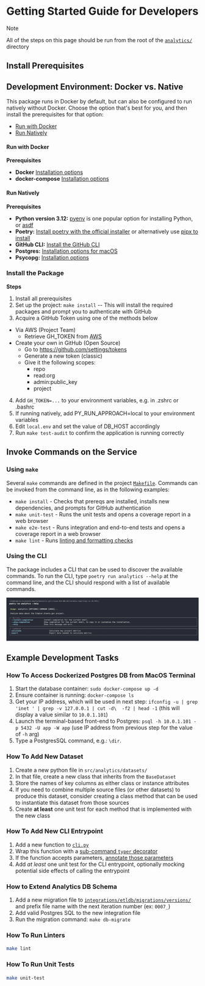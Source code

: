 # Getting Started Guide for Developers

> [!NOTE]
> All of the steps on this page should be run from the root of the [`analytics/`](../../analytics/) directory

## Install Prerequisites 

## Development Environment: Docker vs. Native

This package runs in Docker by default, but can also be configured to run natively without Docker. Choose the option that's best for you, and then install the prerequisites for that option:

- [Run with Docker](#run-with-docker)
- [Run Natively](#run-natively)

#### Run with Docker 

**Prerequisites**

- **Docker** [Installation options](https://docs.docker.com/desktop/setup/install/mac-install/) 
- **docker-compose** [Installation options](https://formulae.brew.sh/formula/docker-compose)

#### Run Natively

**Prerequisites**

- **Python version 3.12:** [pyenv](https://github.com/pyenv/pyenv#installation) is one popular option for installing Python, or [asdf](https://asdf-vm.com/)
- **Poetry:** [Install poetry with the official installer](https://python-poetry.org/docs/#installing-with-the-official-installer) or alternatively use [pipx to install](https://python-poetry.org/docs/#installing-with-pipx)
- **GitHub CLI:** [Install the GitHub CLI](https://github.com/cli/cli#installation)
- **Postgres:** [Installation options for macOS](https://www.postgresql.org/download/macosx/)
- **Psycopg:** [Installation options](https://www.psycopg.org/psycopg3/docs/basic/install.html)

### Install the Package

**Steps**

1. Install all prerequisites
2. Set up the project: `make install` -- This will install the required packages and prompt you to authenticate with GitHub
3. Acquire a GitHub Token using one of the methods below
  - Via AWS (Project Team)
    - Retrieve GH_TOKEN from [AWS](https://us-east-1.console.aws.amazon.com/systems-manager/parameters/%252Fanalytics%252Fgithub-token/description?region=us-east-1&tab=Table#list_parameter_filters=Name:Contains:analytics%2Fgithub-token)
  - Create your own in GitHub (Open Source)
    - Go to https://github.com/settings/tokens
    - Generate a new token (classic)
    - Give it the following scopes:
      - repo
      - read:org
      - admin:public_key
      - project
4. Add `GH_TOKEN=...` to your environment variables, e.g. in .zshrc or .bashrc
5. If running natively, add PY_RUN_APPROACH=local to your environment variables
6. Edit `local.env` and set the value of DB_HOST accordingly
7. Run `make test-audit` to confirm the application is running correctly


## Invoke Commands on the Service

### Using `make` 

Several `make` commands are defined in the project [`Makefile`](../../analytics/Makefile). Commands can be invoked from the command line, as in the following examples:

- `make install` - Checks that prereqs are installed, installs new dependencies, and prompts for GitHub authentication
- `make unit-test` - Runs the unit tests and opens a coverage report in a web browser
- `make e2e-test` - Runs integration and end-to-end tests and opens a coverage report in a web browser
- `make lint` - Runs [linting and formatting checks](formatting-and-linting.md)

### Using the CLI 

The package includes a CLI that can be used to discover the available commands. To run the CLI, type `poetry run analytics --help` at the command line, and the CLI should respond with a list of available commands.

![Screenshot of passing the --help flag to CLI entry point](../../analytics/static/screenshot-cli-help.png)

## Example Development Tasks

### How To Access Dockerized Postgres DB from MacOS Terminal

1. Start the database container: `sudo docker-compose up -d`
2. Ensure container is running: `docker-compose ls`
3. Get your IP address, which will be used in next step: `ifconfig -u | grep 'inet ' | grep -v 127.0.0.1 | cut -d\  -f2 | head -1` (this will display a value similar to `10.0.1.101`)
4. Launch the terminal-based front-end to Postgres: `psql -h 10.0.1.101 -p 5432 -U app -W app` (use IP address from previous step for the value of `-h` arg)
5. Type a PostgresSQL command, e.g.: `\dir`.

### How To Add New Dataset

1. Create a new python file in `src/analytics/datasets/`
2. In that file, create a new class that inherits from the `BaseDataset`
3. Store the names of key columns as either class or instance attributes
4. If you need to combine multiple source files (or other datasets) to produce this dataset, consider creating a class method that can be used to instantiate this dataset from those sources
5. Create **at least** one unit test for each method that is implemented with the new class

### How To Add New CLI Entrypoint

1. Add a new function to [`cli.py`](../../analytics/src/analytics/cli.py)
2. Wrap this function with a [sub-command `typer` decorator](https://typer.tiangolo.com/tutorial/subcommands/single-file/) 
3. If the function accepts parameters, [annotate those parameters](https://typer.tiangolo.com/tutorial/options/name/)
4. Add *at least* one unit test for the CLI entrypoint, optionally mocking potential side effects of calling the entrypoint

### How to Extend Analytics DB Schema

1. Add a new migration file to [`integrations/etldb/migrations/versions/`](../../analytics/src/analytics/integrations/etldb/migrations/versions) and prefix file name with the next iteration number (ex: `0007_`)
2. Add valid Postgres SQL to the new integration file
3. Run the migration command: `make db-migrate` 

### How To Run Linters

```bash
make lint
```

### How To Run Unit Tests

```bash
make unit-test
```
